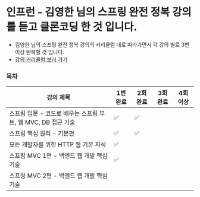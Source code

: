 # 인프런 - 김영한 님의 스프링 완전 정복 강의를 듣고 클론코딩 한 것 입니다.
- 김영한 님의 스프링 완전 정복 강의의 커리큘럼 대로 따라가면서 각 강의 별로 3번 이상 반복할 것 입니다.
- [강의 커리큘럼 보러 가기](https://www.inflearn.com/roadmaps/373)


### 목차
| 강의 제목 | 1번 완료 | 2회 완료 | 3회 완료 | 4회 이상
|----|----|----|----|----|
| 스프링 입문 - 코드로 배우는 스프링 부트, 웹 MVC, DB 접근 기술 | ✅ |  ✅ |    |   |
| 스프링 핵심 원리 - 기본편 | ✅  |  ✅  |  |   |
| 모든 개발자를 위한 HTTP 웹 기본 지식| ✅   |    |   |  |
| 스프링 MVC 1편 - 백엔드 웹 개발 핵심 기술 |  ✅   |   |    |    |
| 스프링 MVC 2편 - 백엔드 웹 개발 핵심 기술|    |    |   |    |
